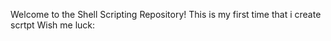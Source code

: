 Welcome to the Shell Scripting Repository!
This is my first time that i create scrtpt
Wish me luck:
